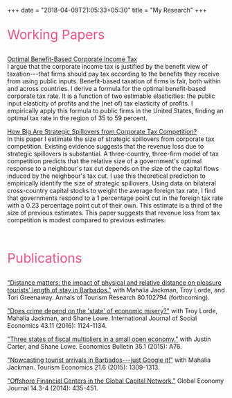 +++
date = "2018-04-09T21:05:33+05:30"
title = "My Research"
+++

<p style="color:#ef5285;font-size:30px;"> Working Papers</p>
<a href="/myresearch/documents/opttax.pdf" target="_blank">Optimal Benefit-Based Corporate Income Tax</a>  <br>
I argue that the corporate income tax is justified by the benefit view of taxation---that firms should pay tax according to the benefits they receive from using public inputs. Benefit-based taxation of firms is fair, both within and across countries. I derive a formula for the optimal benefit-based corporate tax rate. It is a function of two estimable elasticities: the public input elasticity of profits and the (net of) tax elasticity of profits. I empirically apply this formula to public firms in the United States, finding an optimal tax rate in the region of 35 to 59 percent.

<a href="/myresearch/documents/taxcomp.pdf" target="_blank">How Big Are Strategic Spillovers from Corporate Tax Competition?</a>  <br>
In this paper I estimate the size of strategic spillovers from corporate tax competition. Existing evidence suggests that the revenue loss due to strategic spillovers is substantial. A three-country, three-firm model of tax competition predicts that the relative size of a government's optimal response to a neighbour's tax cut depends on the size of the capital flows induced by the neighbour's tax cut. I use this theoretical prediction to empirically identify the size of strategic spillovers. Using data on bilateral cross-country capital stocks to weight the average foreign tax rate, I find that governments respond to a 1 percentage point cut in the foreign tax rate with a 0.23 percentage point cut of their own. This estimate is a third of the size of previous estimates. This paper suggests that revenue loss from tax competition is modest compared to previous estimates.

<br>
<p style="color:#ef5285;font-size:30px;"> Publications </p>
<a href="https://www.sciencedirect.com/science/article/pii/S0160738319301513" target="_blank">"Distance matters: the impact of physical and relative distance on pleasure tourists' length of stay in Barbados."</a> with Mahalia Jackman, Troy Lorde, and Tori Greenaway.  Annals of Tourism Research 80.102794 (forthcoming).

<a href="https://www.emerald.com/insight/content/doi/10.1108/IJSE-03-2015-0047/full/html" target="_blank">"Does crime depend on the 'state' of economic misery?"</a>  with Troy Lorde, Mahalia Jackman, and Shane Lowe.  International Journal of Social Economics 43.11 (2016): 1124-1134.

<a href="http://www.accessecon.com/Pubs/EB/2015/Volume35/EB-15-V35-I1-P76.pdf" target="_blank">"Three states of fiscal multipliers in a small open economy."</a> with Justin Carter, and Shane Lowe.  Economics Bulletin 35.1 (2015): A76. 

<a href="https://journals.sagepub.com/doi/10.5367/te.2014.0402" target="_blank">"Nowcasting tourist arrivals in Barbados---just Google it!"</a> with Mahalia Jackman.  Tourism Economics 21.6 (2015): 1309-1313.

<a href="https://doi.org/10.1515/gej-2013-0059" target="_blank">"Offshore Financial Centers in the Global Capital Network."</a> Global Economy Journal 14.3-4 (2014): 435-451.